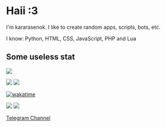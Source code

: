# Haii :3

I'm kararasenok. I like to create random apps, scripts, bots, etc.

I know: Python, HTML, CSS, JavaScript, PHP and Lua

## Some useless stat

![](http://github-profile-summary-cards.vercel.app/api/cards/profile-details?username=kararasenok-gd&theme=tokyonight)

![](http://github-profile-summary-cards.vercel.app/api/cards/repos-per-language?username=kararasenok-gd&theme=tokyonight)
![](http://github-profile-summary-cards.vercel.app/api/cards/most-commit-language?username=kararasenok-gd&theme=tokyonight)

[![wakatime](https://wakatime.com/badge/user/d0f907bb-6f68-432d-b241-cfa014b3ae15.svg?style=flat-square)](https://wakatime.com/@d0f907bb-6f68-432d-b241-cfa014b3ae15)

<a href="https://www.donationalerts.com/r/kararasenok_gd" target="_blank"><img src="https://img.shields.io/badge/Donate%20on-DonationAlerts-orange"></a> <a href="https://boosty.to/kararasenok_gd" target="_blank"><img src="https://img.shields.io/badge/Donate%20on-Boosty-white"></a>

<p><a href="https://t.me/kararasenokk">Telegram Channel</a></p>
